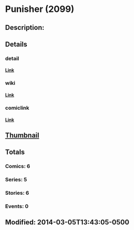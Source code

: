 # Punisher (2099)
## Description: 
## Details
### detail
#### [Link](http://marvel.com/comics/characters/1009517/punisher_2099?utm_campaign=apiRef&utm_source=225578a89fc76f3d20fbffda5d17a88d)
### wiki
#### [Link](http://marvel.com/universe/Punisher_2099_%28Jake_Gallows%29?utm_campaign=apiRef&utm_source=225578a89fc76f3d20fbffda5d17a88d)
### comiclink
#### [Link](http://marvel.com/comics/characters/1009517/punisher_2099?utm_campaign=apiRef&utm_source=225578a89fc76f3d20fbffda5d17a88d)
## [Thumbnail](http://i.annihil.us/u/prod/marvel/i/mg/c/a0/53176fef7fa1c.jpg)
## Totals
### Comics: 6
### Series: 5
### Stories: 6
### Events: 0
## Modified: 2014-03-05T13:43:05-0500